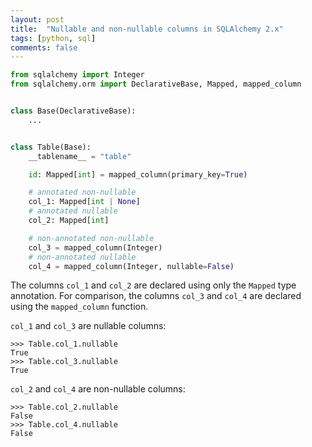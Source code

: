 ```yaml
---
layout: post
title:  "Nullable and non-nullable columns in SQLAlchemy 2.x"
tags: [python, sql]
comments: false
---
```


```python
from sqlalchemy import Integer
from sqlalchemy.orm import DeclarativeBase, Mapped, mapped_column


class Base(DeclarativeBase):
    ...


class Table(Base):
    __tablename__ = "table"

    id: Mapped[int] = mapped_column(primary_key=True)

    # annotated non-nullable
    col_1: Mapped[int | None]
    # annotated nullable
    col_2: Mapped[int]

    # non-annotated non-nullable
    col_3 = mapped_column(Integer)
    # non-annotated nullable
    col_4 = mapped_column(Integer, nullable=False)
```

The columns `col_1` and `col_2` are declared using only the `Mapped` type
annotation. For comparison, the columns `col_3` and `col_4` are declared using
the `mapped_column` function.

`col_1` and `col_3` are nullable columns:

```pycon
>>> Table.col_1.nullable
True
>>> Table.col_3.nullable
True
```

`col_2` and `col_4` are non-nullable columns:

```pycon
>>> Table.col_2.nullable
False
>>> Table.col_4.nullable
False
```
